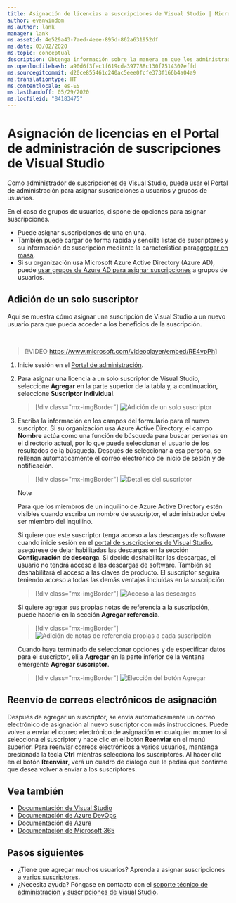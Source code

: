 ```yaml
---
title: Asignación de licencias a suscripciones de Visual Studio | Microsoft Docs
author: evanwindom
ms.author: lank
manager: lank
ms.assetid: 4e529a43-7aed-4eee-895d-862a631952df
ms.date: 03/02/2020
ms.topic: conceptual
description: Obtenga información sobre la manera en que los administradores pueden asignar licencias a los suscriptores.
ms.openlocfilehash: a90d6f3fec1f619cda397788c130f7514307effd
ms.sourcegitcommit: d20ce855461c240ac5eee0fcfe373f166b4a04a9
ms.translationtype: HT
ms.contentlocale: es-ES
ms.lasthandoff: 05/29/2020
ms.locfileid: "84183475"
---
```

# <a name="assign-licenses-in-the-visual-studio-subscriptions-administration-portal"></a>Asignación de licencias en el Portal de administración de suscripciones de Visual Studio
Como administrador de suscripciones de Visual Studio, puede usar el Portal de administración para asignar suscripciones a usuarios y grupos de usuarios.

En el caso de grupos de usuarios, dispone de opciones para asignar suscripciones.  
- Puede asignar suscripciones de una en una.
- También puede cargar de forma rápida y sencilla listas de suscriptores y su información de suscripción mediante la característica para[agregar en masa](assign-license-bulk.md).
- Si su organización usa Microsoft Azure Active Directory (Azure AD), puede [usar grupos de Azure AD para asignar suscripciones](https://docs.microsoft.com/visualstudio/subscriptions/assign-license-bulk#use-azure-active-directory-groups-to-assign-subscriptions) a grupos de usuarios.  


## <a name="add-a-single-subscriber"></a>Adición de un solo suscriptor
Aquí se muestra cómo asignar una suscripción de Visual Studio a un nuevo usuario para que pueda acceder a los beneficios de la suscripción.

<br>

> [!VIDEO https://www.microsoft.com/videoplayer/embed/RE4vpPh]


1. Inicie sesión en el [Portal de administración](https://manage.visualstudio.com).
2. Para asignar una licencia a un solo suscriptor de Visual Studio, seleccione **Agregar** en la parte superior de la tabla y, a continuación, seleccione **Suscriptor individual**.
   > [!div class="mx-imgBorder"]
   > ![Adición de un solo suscriptor](_img/assign-license-add/add-subscriber-individual.png)
3. Escriba la información en los campos del formulario para el nuevo suscriptor. Si su organización usa Azure Active Directory, el campo **Nombre** actúa como una función de búsqueda para buscar personas en el directorio actual, por lo que puede seleccionar el usuario de los resultados de la búsqueda. Después de seleccionar a esa persona, se rellenan automáticamente el correo electrónico de inicio de sesión y de notificación.
   > [!div class="mx-imgBorder"]
   > ![Detalles del suscriptor](_img/assign-license-add/subscriber-details.png)

    > [!NOTE]
    > Para que los miembros de un inquilino de Azure Active Directory estén visibles cuando escriba un nombre de suscriptor, el administrador debe ser miembro del inquilino. 


    Si quiere que este suscriptor tenga acceso a las descargas de software cuando inicie sesión en el [portal de suscripciones de Visual Studio](https://my.visualstudio.com?wt.mc_id=o~msft~docs), asegúrese de dejar habilitadas las descargas en la sección **Configuración de descarga**. Si decide deshabilitar las descargas, el usuario no tendrá acceso a las descargas de software.  También se deshabilitará el acceso a las claves de producto.  El suscriptor seguirá teniendo acceso a todas las demás ventajas incluidas en la suscripción.
   > [!div class="mx-imgBorder"]
   > ![Acceso a las descargas](media/access-to-downloads.png)

    Si quiere agregar sus propias notas de referencia a la suscripción, puede hacerlo en la sección **Agregar referencia**.
   > [!div class="mx-imgBorder"]
   > ![Adición de notas de referencia propias a cada suscripción](media/add-subscriber-reference-notes.png)

    Cuando haya terminado de seleccionar opciones y de especificar datos para el suscriptor, elija **Agregar** en la parte inferior de la ventana emergente **Agregar suscriptor**.
   > [!div class="mx-imgBorder"]
   > ![Elección del botón Agregar](media/add-button.png)

## <a name="resend-assignment-emails"></a>Reenvío de correos electrónicos de asignación
Después de agregar un suscriptor, se envía automáticamente un correo electrónico de asignación al nuevo suscriptor con más instrucciones. Puede volver a enviar el correo electrónico de asignación en cualquier momento si selecciona el suscriptor y hace clic en el botón **Reenviar** en el menú superior.  Para reenviar correos electrónicos a varios usuarios, mantenga presionada la tecla **Ctrl** mientras selecciona los suscriptores.  Al hacer clic en el botón **Reenviar**, verá un cuadro de diálogo que le pedirá que confirme que desea volver a enviar a los suscriptores.  

## <a name="see-also"></a>Vea también
- [Documentación de Visual Studio](https://docs.microsoft.com/visualstudio/)
- [Documentación de Azure DevOps](https://docs.microsoft.com/azure/devops/)
- [Documentación de Azure](https://docs.microsoft.com/azure/)
- [Documentación de Microsoft 365](https://docs.microsoft.com/microsoft-365/)


## <a name="next-steps"></a>Pasos siguientes
- ¿Tiene que agregar muchos usuarios?  Aprenda a asignar suscripciones a [varios suscriptores](assign-license-bulk.md).
- ¿Necesita ayuda?  Póngase en contacto con el [soporte técnico de administración y suscripciones de Visual Studio](https://visualstudio.microsoft.com/support/support-overview-vs).


